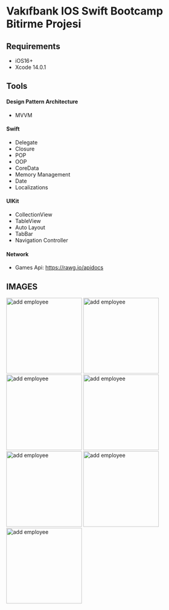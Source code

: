 

# Vakıfbank IOS Swift Bootcamp Bitirme Projesi

## Requirements
  - iOS16+
  - Xcode 14.0.1


  
## Tools

#### Design Pattern Architecture
  - MVVM 
  
#### Swift
  - Delegate
  - Closure
  - POP
  - OOP
  - CoreData
  - Memory Management
  - Date
  - Localizations
  
#### UIKit
  - CollectionView
  - TableView
  - Auto Layout
  - TabBar
  - Navigation Controller
  

  
#### Network
  - Games Api: https://rawg.io/apidocs

## IMAGES
<img width="200" alt="add employee" src="https://user-images.githubusercontent.com/59265478/208317905-b76d0af6-9d4d-4d57-aa94-d1077132a33b.png"> <img width="200" alt="add employee" src="https://user-images.githubusercontent.com/59265478/208317898-700e1942-db97-4fbf-9a8b-164aa13e1310.png"> <img width="200" alt="add employee" src="https://user-images.githubusercontent.com/59265478/208317915-fedae61a-d890-44f6-b059-6066ca63cba7.png"> <img width="200" alt="add employee" src="https://user-images.githubusercontent.com/59265478/208317910-0ee4c53d-87bd-4cfa-860b-3187b01e7931.png"> <img width="200" alt="add employee" src="https://user-images.githubusercontent.com/59265478/208318225-76173809-bfeb-4838-8e49-fab86adf3102.png"> <img width="200" alt="add employee" src="https://user-images.githubusercontent.com/59265478/208318888-cef6685b-7e67-4314-8166-f71babaf8fc4.png"> <img width="200" alt="add employee" src="https://user-images.githubusercontent.com/59265478/208318889-3b3621d4-2694-4fc7-83f7-71ea57e1d986.png">
